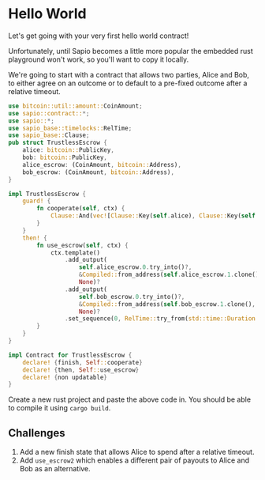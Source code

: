 # Hello World

Let's get going with your very first hello world contract!

Unfortunately, until Sapio becomes a little more popular the embedded rust
playground won't work, so you'll want to copy it locally.

We're going to start with a contract that allows two parties, Alice and Bob,
to either agree on an outcome or to default to a pre-fixed outcome after a
relative timeout.

```rust
use bitcoin::util::amount::CoinAmount;
use sapio::contract::*;
use sapio::*;
use sapio_base::timelocks::RelTime;
use sapio_base::Clause;
pub struct TrustlessEscrow {
    alice: bitcoin::PublicKey,
    bob: bitcoin::PublicKey,
    alice_escrow: (CoinAmount, bitcoin::Address),
    bob_escrow: (CoinAmount, bitcoin::Address),
}

impl TrustlessEscrow {
    guard! {
        fn cooperate(self, ctx) {
            Clause::And(vec![Clause::Key(self.alice), Clause::Key(self.bob)])
        }
    }
    then! {
        fn use_escrow(self, ctx) {
            ctx.template()
                .add_output(
                    self.alice_escrow.0.try_into()?,
                    &Compiled::from_address(self.alice_escrow.1.clone(), None),
                    None)?
                .add_output(
                    self.bob_escrow.0.try_into()?,
                    &Compiled::from_address(self.bob_escrow.1.clone(), None),
                    None)?
                .set_sequence(0, RelTime::try_from(std::time::Duration::from_secs(10*24*60*60))?.into())?.into()
        }
    }
}

impl Contract for TrustlessEscrow {
    declare! {finish, Self::cooperate}
    declare! {then, Self::use_escrow}
    declare! {non updatable}
}
```

Create a new rust project and paste the above code in. You should be able to
compile it using `cargo build`. 

## Challenges

1. Add a new finish state that allows Alice to spend after a relative timeout.
1. Add `use_escrow2` which enables a different pair of payouts to Alice and
   Bob as an alternative.
